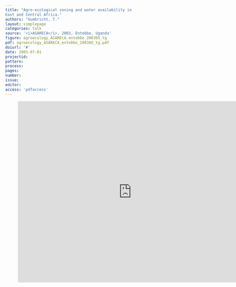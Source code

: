 ```yaml
---
title: "Agro-ecological zoning and water availability in
East and Central Africa."
authors: "Gumbricht, T."
layout: simplepage
categories: talk
source: '<i>ASARECA</i>, 2003, Entebbe, Uganda'
figure: agroecology_ASARECA_entebbe_200305_tg
pdf: agroecology_ASARECA_entebbe_200305_tg.pdf
doiurl: '#'
date: 2003-07-01
projectid:
pattern:
process:
pages:
number:
issue:
editor:
access: 'pdfaccess'
---
```

<figure>
<iframe src="http://docs.google.com/gview?url={{ site.commonurl }}/pdf/{{ page.pdf }}&embedded=true"
style="width:720px; height:576px;" frameborder="0"></iframe>
</figure>
